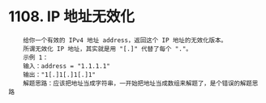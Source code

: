 # 1108. IP 地址无效化
        给你一个有效的 IPv4 地址 address，返回这个 IP 地址的无效化版本。
        所谓无效化 IP 地址，其实就是用 "[.]" 代替了每个 "."。
        示例 1：
        输入：address = "1.1.1.1"
        输出："1[.]1[.]1[.]1"
        解题思路：应该把地址当成字符串，一开始把地址当成数组来解题了，是个错误的解题思路